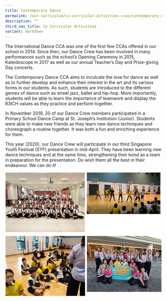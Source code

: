 ```yaml
---
title: Contemporary Dance
permalink: /our-curriculum/co-curricular-activities-ccas/contemporary-dance/
description: ""
third_nav_title: Co Curricular Activities
variant: markdown
---
```

The International Dance CCA was one of the first few CCAs offered in our school in 2014. Since then, our Dance Crew has been involved in many performances such as the school’s Opening Ceremony in 2015, Kaleidoscope in 2017 as well as our annual Teacher’s Day and Prize-giving Day concerts.

The Contemporary Dance CCA aims to inculcate the love for dance as well as to further develop and enhance their interest in the art and its various forms in our students. As such, students are introduced to the different genres of dance such as street jazz, ballet and hip-hop. More importantly, students will be able to learn the importance of teamwork and display the R3ICH values as they practice and perform together.

In November 2019, 20 of our Dance Crew members participated in a Primary School Dance Camp at St. Joseph’s Institution (Junior). Students were able to make new friends as they learn new dance techniques and choreograph a routine together. It was both a fun and enriching experience for them.

This year (2020), our Dance Crew will participate in our third Singapore Youth Festival (SYF) presentation in mid-April. They have been learning new dance techniques and at the same time, strengthening their bond as a team in preparation for the presentation. Do wish them all the best in their endeavour. We can do it!

![Contemporary Dance](/images/Contemporary%20Dance.png)